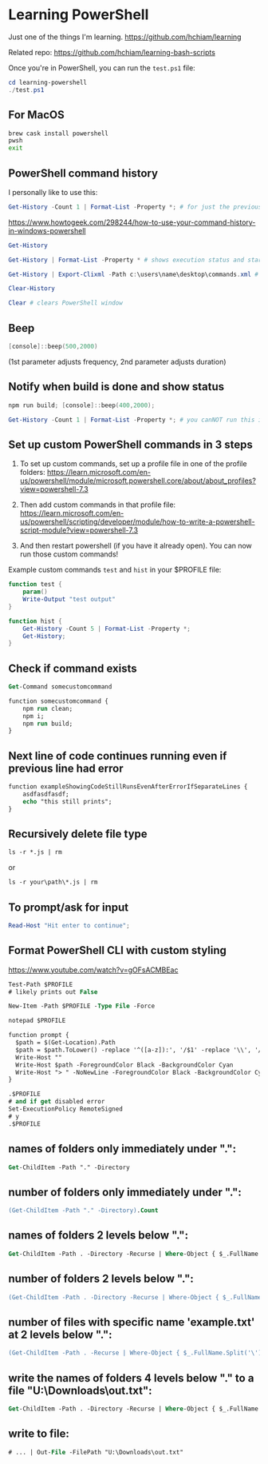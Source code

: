 # Learning PowerShell

Just one of the things I'm learning. <https://github.com/hchiam/learning>

Related repo: <https://github.com/hchiam/learning-bash-scripts>

Once you're in PowerShell, you can run the `test.ps1` file:

```powershell
cd learning-powershell
./test.ps1
```

## For MacOS

```bash
brew cask install powershell
pwsh
exit
```

## PowerShell command history

I personally like to use this:

```ps1
Get-History -Count 1 | Format-List -Property *; # for just the previous/last command
```

https://www.howtogeek.com/298244/how-to-use-your-command-history-in-windows-powershell

```ps1
Get-History

Get-History | Format-List -Property * # shows execution status and start/end times

Get-History | Export-Clixml -Path c:\users\name\desktop\commands.xml # saves history to a file

Clear-History

Clear # clears PowerShell window
```

## Beep

```ps1
[console]::beep(500,2000)
```

(1st parameter adjusts frequency, 2nd parameter adjusts duration)

## Notify when build is done and show status

```ps1
npm run build; [console]::beep(400,2000);

Get-History -Count 1 | Format-List -Property *; # you canNOT run this in a one-liner combined with the previous command, because I found it ends up printing history for the last one-liner that you entered, not for the combined one-liner that includes this history command
```

## Set up custom PowerShell commands in 3 steps

1) To set up custom commands, set up a profile file in one of the profile folders: 
https://learn.microsoft.com/en-us/powershell/module/microsoft.powershell.core/about/about_profiles?view=powershell-7.3

2) Then add custom commands in that profile file: 
https://learn.microsoft.com/en-us/powershell/scripting/developer/module/how-to-write-a-powershell-script-module?view=powershell-7.3

3) And then restart powershell (if you have it already open). You can now run those custom commands!

Example custom commands `test` and `hist` in your $PROFILE file: 

```ps1
function test {
    param()
    Write-Output "test output"
}

function hist {
    Get-History -Count 5 | Format-List -Property *;
    Get-History;
}
```

## Check if command exists

```ps
Get-Command somecustomcommand

function somecustomcommand {
    npm run clean;
    npm i;
    npm run build;
}
```

## Next line of code continues running even if previous line had error

```ps
function exampleShowingCodeStillRunsEvenAfterErrorIfSeparateLines {
    asdfasdfasdf;
    echo "this still prints";
}
```

## Recursively delete file type

```ps
ls -r *.js | rm
```

or

```ps
ls -r your\path\*.js | rm
```

## To prompt/ask for input

```ps1
Read-Host "Hit enter to continue";
```

## Format PowerShell CLI with custom styling

https://www.youtube.com/watch?v=gOFsACMBEac

```ps
Test-Path $PROFILE
# likely prints out False

New-Item -Path $PROFILE -Type File -Force

notepad $PROFILE
```

```txt
function prompt {
  $path = $(Get-Location).Path
  $path = $path.ToLower() -replace '^([a-z]):', '/$1' -replace '\\', '/' # unix style path
  Write-Host ""
  Write-Host $path -ForegroundColor Black -BackgroundColor Cyan
  Write-Host "> " -NoNewLine -ForegroundColor Black -BackgroundColor Cyan
}
```

```ps
.$PROFILE
# and if get disabled error
Set-ExecutionPolicy RemoteSigned
# y
.$PROFILE
```

## names of folders only immediately under ".": 
```ps
Get-ChildItem -Path "." -Directory
```

## number of folders only immediately under ".": 
```ps
(Get-ChildItem -Path "." -Directory).Count
```

## names of folders 2 levels below ".": 
```ps
Get-ChildItem -Path . -Directory -Recurse | Where-Object { $_.FullName.Split('\').Count -eq ((Get-Location).Path.Split('\').Count + 2) }
```

## number of folders 2 levels below ".": 
```ps
(Get-ChildItem -Path . -Directory -Recurse | Where-Object { $_.FullName.Split('\').Count -eq ((Get-Location).Path.Split('\').Count + 2) }).Count
```

## number of files with specific name 'example.txt' at 2 levels below ".": 
```ps
(Get-ChildItem -Path . -Recurse | Where-Object { $_.FullName.Split('\').Count -eq ((Get-Location).Path.Split('\').Count + 2) -and $_.Name -eq 'example.txt' }).Count
```

## write the names of folders 4 levels below "." to a file "U:\Downloads\out.txt":
```ps
Get-ChildItem -Path . -Directory -Recurse | Where-Object { $_.FullName.Split('\').Count -eq ((Get-Location).Path.Split('\').Count + 4) } | Out-File -FilePath "U:\Downloads\out.txt"
```

## write to file:

```ps
# ... | Out-File -FilePath "U:\Downloads\out.txt"
```
